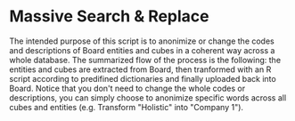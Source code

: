 # Massive Search & Replace
The intended purpose of this script is to anonimize or change the codes and descriptions of Board entities and cubes in a coherent way across a whole database. The summarized flow of the process is the following: the entities and cubes are extracted from Board, then tranformed with an R script according to predifined dictionaries and finally uploaded back into Board. Notice that you don't need to change the whole codes or descriptions, you can simply choose to anonimize specific words across all cubes and entities (e.g. Transform "Holistic" into "Company 1").
